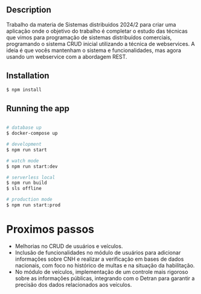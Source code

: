 
## Description

Trabalho da materia de Sistemas distribuidos 2024/2 para criar uma aplicação onde o objetivo do trabalho é completar o estudo das técnicas que vimos para
programação de sistemas distribuídos comerciais, programando o sistema CRUD inicial
utilizando a técnica de webservices. A ideia é que vocês mantenham o sistema e
funcionalidades, mas agora usando um webservice com a abordagem REST.

## Installation

```bash
$ npm install
```

## Running the app

```bash

# database up
$ docker-compose up

# development
$ npm run start

# watch mode
$ npm run start:dev

# serverless local
$ npm run build
$ sls offline

# production mode
$ npm run start:prod


```

# Proximos passos

- Melhorias no CRUD de usuários e veículos.
- Inclusão de funcionalidades no módulo de usuários para adicionar informações sobre CNH e realizar a verificação em bases de dados nacionais, com foco no histórico de multas e na situação da habilitação.
- No módulo de veículos, implementação de um controle mais rigoroso sobre as informações públicas, integrando com o Detran para garantir a precisão dos dados relacionados aos veículos.